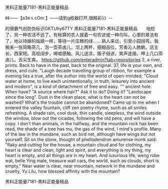 黑料正能量7181-黑料正能量精品

《《――【a3e⒍cOm 】――请到g榄器打开,很精彩》》--

的很霸气创防伪标识GKTUhy67TY
黑料正能量7181-黑料正能量精品　　地挖了，另一种农活不远了。有帐算的农人就着一句农谚或一种鸟叫，心里的章法有了，地以待嫁的姑娘一样，等待一片庄稼的绿……
熟人来访，引至小园拐弯。我搬来一张简略茶几，泡一壶茶卤儿，沏上两杯，细细品位，芳香沁人肺腑。店主长，西家短。高视阔步，唏嘘感触。风儿送凉，贩子俗谚，笑声连接。呷上几口茶卤儿，舌尖生爽。
https://github.com/enteradmin?tab=repositories
2, a river, prints.
Back to have in the past, back to the original.
37, life is your own, and dress, and cute.
"Laugh decade travelling group of ribbon, for example a evening lies a true, after the author into the world of open-minded;
"Cloud water at home, to live each unintentionally, in truth, leisurely into ancient and modern", is a kind of detachment of free and easy.
"" ancient hole. When have?
"A source where hair?"
Ask it to do?
Doing it?
"Landscape since the long".
Dust in the clean place, what is the heart can not be washed?
What's the trouble cannot be abandoned?
Came up to me when I entered the valley fountain, cliff zen poetry rhyme, such as all smiles refreshing.
A shade rain, cool dusk, thin candle, sleepless, the wind outside the window, blow out the cicadas, following the old pens, and will have a copy.
I don't than animals, in the halfway, and the mountain rock has been read, the shade of a tree has mu, the gas of the wind, I mind's profile.
Many of the law in the mundane, such as bird net, although have wings but not yourself.
Sit on the stone, thought of phellodendron amurense monk said: "flaky and cutting for the house, a mountain cloud and for clothing, my heart is clear and clean, light and spirit, and everything is my thing, my heart is empty, and all things are in my heart.
And luxurious life, weng robe wat, belle Ying male, treasure wall cars, the world, such as clouds, short is empty."
Near water is clear, near mountain, network in the mundane and cruelty, Yu Lilu, how blessed affinity with the mountain?




黑料正能量7181-黑料正能量精品
